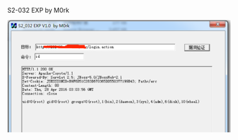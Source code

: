 S2-032 EXP by M0rk

![image](https://github.com/kevien/S2-032/blob/master/screenshoot/QQ20160428-0%402x.png)